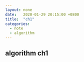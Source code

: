```yaml
---
layout: none
date:   2020-01-29 20:15:00 +0800
title:  "ch1"
categories: 
  - note
  - algorithm 
---
```


## algorithm ch1